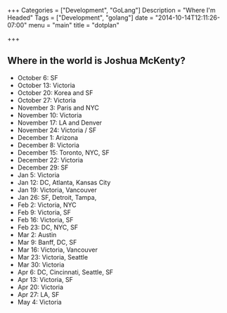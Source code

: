 +++
Categories = ["Development", "GoLang"]
Description = "Where I'm Headed"
Tags = ["Development", "golang"]
date = "2014-10-14T12:11:26-07:00"
menu = "main"
title = "dotplan"

+++

## Where in the world is Joshua McKenty?
 - October 6: SF
 - October 13: Victoria
 - October 20: Korea and SF
 - October 27: Victoria
 - November 3: Paris and NYC
 - November 10: Victoria
 - November 17: LA and Denver
 - November 24: Victoria / SF
 - December 1: Arizona
 - December 8: Victoria
 - December 15: Toronto, NYC, SF
 - December 22: Victoria
 - December 29: SF
 - Jan 5: Victoria
 - Jan 12: DC, Atlanta, Kansas City
 - Jan 19: Victoria, Vancouver
 - Jan 26: SF, Detroit, Tampa,
 - Feb 2: Victoria, NYC
 - Feb 9: Victoria, SF
 - Feb 16: Victoria, SF
 - Feb 23: DC, NYC, SF
 - Mar 2: Austin
 - Mar 9: Banff, DC, SF
 - Mar 16: Victoria, Vancouver
 - Mar 23: Victoria, Seattle
 - Mar 30: Victoria
 - Apr 6: DC, Cincinnati, Seattle, SF
 - Apr 13: Victoria, SF
 - Apr 20: Victoria
 - Apr 27: LA, SF
 - May 4: Victoria
